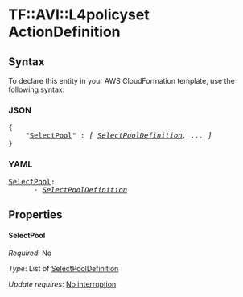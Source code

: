 # TF::AVI::L4policyset ActionDefinition

## Syntax

To declare this entity in your AWS CloudFormation template, use the following syntax:

### JSON

<pre>
{
    "<a href="#selectpool" title="SelectPool">SelectPool</a>" : <i>[ <a href="selectpooldefinition.md">SelectPoolDefinition</a>, ... ]</i>
}
</pre>

### YAML

<pre>
<a href="#selectpool" title="SelectPool">SelectPool</a>: <i>
      - <a href="selectpooldefinition.md">SelectPoolDefinition</a></i>
</pre>

## Properties

#### SelectPool

_Required_: No

_Type_: List of <a href="selectpooldefinition.md">SelectPoolDefinition</a>

_Update requires_: [No interruption](https://docs.aws.amazon.com/AWSCloudFormation/latest/UserGuide/using-cfn-updating-stacks-update-behaviors.html#update-no-interrupt)

